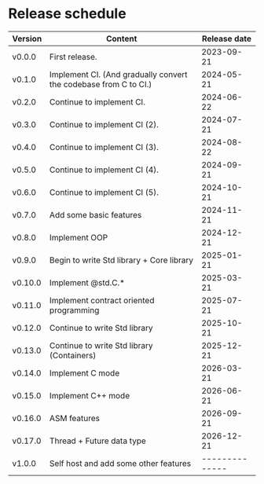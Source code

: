 # Release schedule

| Version | Content                                                          | Release date |
|---------|------------------------------------------------------------------|--------------|
| v0.0.0  | First release.                                                   | 2023-09-21   |
| v0.1.0  | Implement CI. (And gradually convert the codebase from C to CI.) | 2024-05-21   |
| v0.2.0  | Continue to implement CI.                                        | 2024-06-22   |
| v0.3.0  | Continue to implement CI (2).                                    | 2024-07-21   |
| v0.4.0  | Continue to implement CI (3).                                    | 2024-08-22   |
| v0.5.0  | Continue to implement CI (4).                                    | 2024-09-21   |
| v0.6.0  | Continue to implement CI (5).                                    | 2024-10-21   |
| v0.7.0  | Add some basic features                                          | 2024-11-21   |
| v0.8.0  | Implement OOP                                                    | 2024-12-21   |
| v0.9.0  | Begin to write Std library + Core library                        | 2025-01-21   |
| v0.10.0 | Implement @std.C.*                                               | 2025-03-21   |
| v0.11.0 | Implement contract oriented programming                          | 2025-07-21   |
| v0.12.0 | Continue to write Std library                                    | 2025-10-21   |
| v0.13.0 | Continue to write Std library (Containers)                       | 2025-12-21   |
| v0.14.0 | Implement C mode                                                 | 2026-03-21   |
| v0.15.0 | Implement C++ mode                                               | 2026-06-21   |
| v0.16.0 | ASM features                                                     | 2026-09-21   |
| v0.17.0 | Thread + Future data type                                        | 2026-12-21   |
| v1.0.0  | Self host and add some other features                            |--------------|
